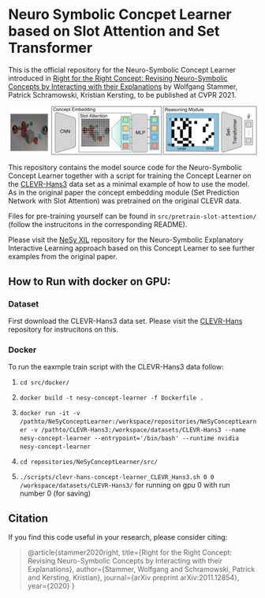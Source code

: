 # Neuro Symbolic Concpet Learner based on Slot Attention and Set Transformer

This is the official repository for the Neuro-Symbolic Concept Learner introduced in 
[Right for the Right Concept: Revising Neuro-Symbolic Concepts by Interacting 
with their Explanations](https://arxiv.org/pdf/2011.12854.pdf) by Wolfgang Stammer, Patrick Schramowski, 
Kristian Kersting, to be published at CVPR 2021.

![Concept Learner with NeSy XIL](./figures/concept_learner.png)

This repository contains the model source code for the Neuro-Symbolic Concept Learner together with a script for training the 
Concept Learner on the [CLEVR-Hans3](https://github.com/ml-research/CLEVR-Hans) data set as a minimal example of how to 
use the model. As in the original paper the concept embedding module (Set Prediction Network with Slot Attention) was 
pretrained on the original CLEVR data. 

Files for pre-training yourself can be found in ```src/pretrain-slot-attention/``` 
(follow the instrucitons in the corresponding README).

Please visit the [NeSy XIL](https://github.com/ml-research/NeSyXIL) repository for the Neuro-Symbolic Explanatory 
Interactive Learning approach based on this Concept Learner to see further examples from the original paper.

## How to Run with docker on GPU:

### Dataset

First download the CLEVR-Hans3 data set. Please visit the [CLEVR-Hans](https://github.com/ml-research/CLEVR-Hans) 
repository for instrucitons on this.

### Docker

To run the eaxmple train script with the CLEVR-Hans3 data follow:

1. ```cd src/docker/```

2. ```docker build -t nesy-concept-learner -f Dockerfile .```

3. ```docker run -it -v /pathto/NeSyConceptLearner:/workspace/repositories/NeSyConceptLearner -v /pathto/CLEVR-Hans3:/workspace/datasets/CLEVR-Hans3 --name nesy-concept-learner --entrypoint='/bin/bash' --runtime nvidia nesy-concept-learner```

4. ```cd repositories/NeSyConceptLearner/src/```

5. ```./scripts/clevr-hans-concept-learner_CLEVR_Hans3.sh 0 0 /workspace/datasets/CLEVR-Hans3/``` for running on gpu 0 
with run number 0 (for saving)

## Citation
If you find this code useful in your research, please consider citing:

> @article{stammer2020right,
  title={Right for the Right Concept: Revising Neuro-Symbolic Concepts by Interacting with their Explanations},
  author={Stammer, Wolfgang and Schramowski, Patrick and Kersting, Kristian},
  journal={arXiv preprint arXiv:2011.12854},
  year={2020}
}
